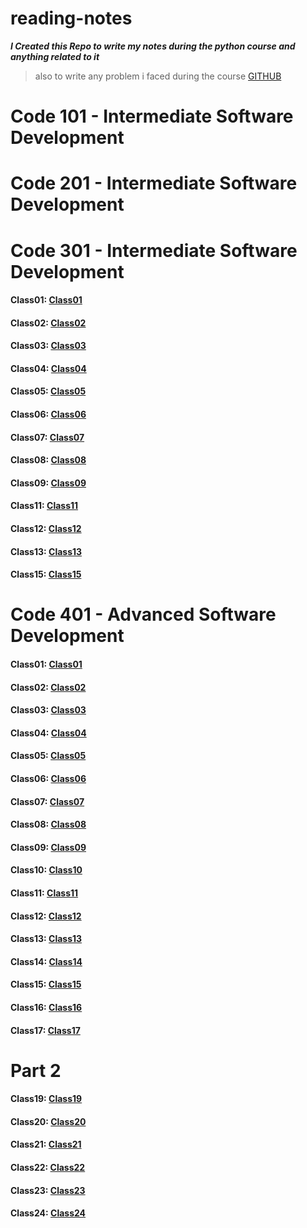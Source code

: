 # reading-notes

**_I Created this Repo to write my notes during the python course and anything related to it_**
> also to write any problem i faced during the course
[GITHUB](https://github.com/tareqzoubii)
# Code 101 - Intermediate Software Development
# Code 201 - Intermediate Software Development
# Code 301 - Intermediate Software Development
 #### Class01: [Class01](/301/ReadClass1.md)
 #### Class02: [Class02](/301/ReadClass2.md)
 #### Class03: [Class03](/301/ReadClass3.md)
 #### Class04: [Class04](/301/ReadClass4.md)
 #### Class05: [Class05](/301/ReadClass5.md)
 #### Class06: [Class06](/301/ReadClass6.md)
 #### Class07: [Class07](/301/ReadClass7.md)
 #### Class08: [Class08](/301/ReadClass8.md)
 #### Class09: [Class09](/301/ReadClass9.md)
 #### Class11: [Class11](/301/ReadClass11.md)
 #### Class12: [Class12](/301/ReadClass12.md)
 #### Class13: [Class13](/301/ReadClass13.md)
 #### Class15: [Class15](/301/ReadClass15.md)
# Code 401 - Advanced Software Development
 #### Class01: [Class01](code-401-python/class-01/README.md)
 #### Class02: [Class02](code-401-python/class-02/README.md)
 #### Class03: [Class03](code-401-python/class-03/README.md)
 #### Class04: [Class04](code-401-python/class-04/README.md)
 #### Class05: [Class05](code-401-python/class-05/README.md)
 #### Class06: [Class06](code-401-python/class-06/README.md)
 #### Class07: [Class07](code-401-python/class-07/README.md)
 #### Class08: [Class08](code-401-python/class-08/README.md)
 #### Class09: [Class09](code-401-python/class-09/README.md)
 #### Class10: [Class10](/code-401-python/Class-10/README.md)
 #### Class11: [Class11](/code-401-python/class-11/README.md)
 #### Class12: [Class12](/code-401-python/class-12/README.md)
 #### Class13: [Class13](/code-401-python/class-13/README.md)
 #### Class14: [Class14](/code-401-python/class-14/README.md)
 #### Class15: [Class15](/code-401-python/class-15/README.md)
 #### Class16: [Class16](/code-401-python/class-16/README.md)
 #### Class17: [Class17](/code-401-python/class-17/README.md)
 # Part 2
 #### Class19: [Class19](/code-401-python/class-19/README.md)
 #### Class20: [Class20](/code-401-python/class-20/README.md)
 #### Class21: [Class21](/code-401-python/class-21/README.md)
 #### Class22: [Class22](/code-401-python/class-22/README.md)
 #### Class23: [Class23](/code-401-python/class-23/README.md)
 #### Class24: [Class24](/code-401-python/class-23/README.md)